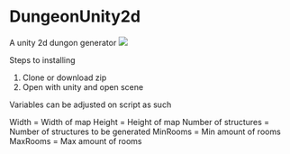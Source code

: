 # DungeonUnity2d
A unity 2d dungon generator
![]({{site.baseurl}}/http://i.imgur.com/F0W8wsS.jpg)

Steps to installing
1. Clone or download zip
2. Open with unity and open scene

Variables can be adjusted on script as such

Width = Width of map
Height = Height of map
Number of structures = Number of structures to be generated
MinRooms = Min amount of rooms
MaxRooms = Max amount of rooms 